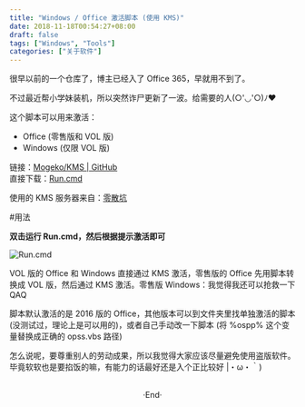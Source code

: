 ```yaml
---
title: "Windows / Office 激活脚本 (使用 KMS)"
date: 2018-11-18T00:54:27+08:00
draft: false
tags: ["Windows", "Tools"]
categories: ["关于软件"]
---
```


很早以前的一个仓库了，博主已经入了 Office 365，早就用不到了。

不过最近帮小学妹装机，所以突然诈尸更新了一波。给需要的人(○'◡'○)ﾉ♥

这个脚本可以用来激活：
 - Office (零售版和 VOL 版)
 - Windows (仅限 VOL 版)


链接：[Mogeko/KMS | GitHub](https://github.com/Mogeko/KMS)  
直接下载：[Run.cmd](https://github.com/Mogeko/KMS/releases/download/V3.0.0/Run.cmd)


使用的 KMS 服务器来自：[零散坑](https://03k.org)

#用法

**双击运行 Run.cmd，然后根据提示激活即可**

<img src="https://mogeko.github.io/images/026/run.png"  alt="Run.cmd">

VOL 版的 Office 和 Windows 直接通过 KMS 激活，零售版的 Office 先用脚本转换成 VOL 版，然后通过 KMS 激活。<span class="spoiler" >零售版 Windows：我觉得我还可以抢救一下 QAQ</span>

脚本默认激活的是 2016 版的 Office，其他版本可以到文件夹里找单独激活的脚本 (没测试过，理论上是可以用的)，或者自己手动改一下脚本 (将 %ospp% 这个变量替换成正确的 opss.vbs 路径)


怎么说呢，要尊重别人的劳动成果，所以我觉得大家应该尽量避免使用盗版软件。  
毕竟软软也是要掐饭的嘛，有能力的话最好还是入个正比较好 |・ω・｀)



<br>

<center>  ·End·  </center>